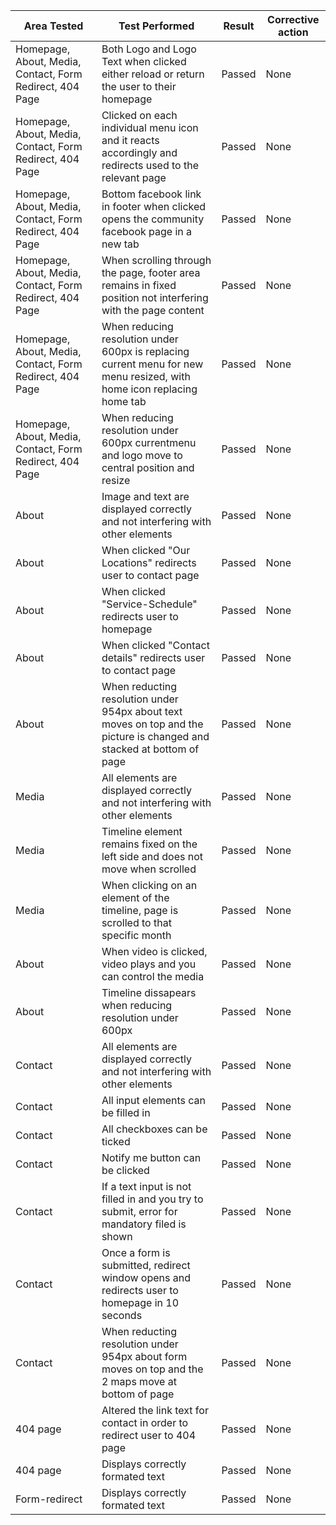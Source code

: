 | Area Tested | Test Performed | Result | Corrective action |
| ---| ---| ---| ---|
| Homepage, About, Media, Contact, Form Redirect, 404 Page | Both Logo and Logo Text when clicked either reload or return the user to their homepage | Passed| None|
| Homepage, About, Media, Contact, Form Redirect, 404 Page | Clicked on each individual menu icon and it reacts accordingly and redirects used to the relevant page | Passed| None|
| Homepage, About, Media, Contact, Form Redirect, 404 Page | Bottom facebook link in footer when clicked opens the community facebook page in a new tab | Passed| None|
| Homepage, About, Media, Contact, Form Redirect, 404 Page | When scrolling through the page, footer area remains in fixed position not interfering with the page content | Passed| None|
| Homepage, About, Media, Contact, Form Redirect, 404 Page | When reducing resolution under 600px is replacing current menu for new menu resized, with home icon replacing home tab | Passed| None|
| Homepage, About, Media, Contact, Form Redirect, 404 Page | When reducing resolution under 600px currentmenu and logo move to central position and resize | Passed| None|
| About | Image and text are displayed correctly and not interfering with other elements | Passed| None|
| About | When clicked "Our Locations" redirects user to contact page | Passed| None|
| About | When clicked "Service-Schedule" redirects user to homepage | Passed| None|
| About | When clicked "Contact details" redirects user to contact page | Passed| None|
| About | When reducting resolution under 954px about text moves on top and the picture is changed and stacked at bottom of page | Passed| None|
| Media | All elements are displayed correctly and not interfering with other elements | Passed| None|
| Media | Timeline element remains fixed on the left side and does not move when scrolled | Passed| None|
| Media | When clicking on an element of the timeline, page is scrolled to that specific month | Passed| None|
| About | When video is clicked, video plays and you can control the media | Passed| None|
| About | Timeline dissapears when reducing resolution under 600px | Passed| None|
| Contact | All elements are displayed correctly and not interfering with other elements | Passed| None|
| Contact | All input elements can be filled in| Passed| None|
| Contact | All checkboxes can be ticked| Passed| None|
| Contact | Notify me button can be clicked| Passed| None|
| Contact | If a text input is not filled in and you try to submit, error for mandatory filed is shown| Passed| None|
| Contact | Once a form is submitted, redirect window opens and redirects user to homepage in 10 seconds| Passed| None|
| Contact | When reducting resolution under 954px about form moves on top and the 2 maps move at bottom of page | Passed| None|
| 404 page | Altered the link text for contact in order to redirect user to 404 page | Passed| None|
| 404 page | Displays correctly formated text | Passed| None|
| Form-redirect | Displays correctly formated text | Passed| None|